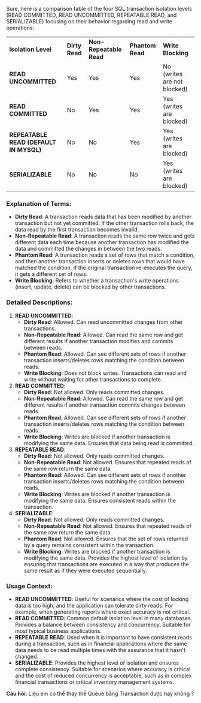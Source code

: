   

  

Sure, here is a comparison table of the four SQL transaction isolation levels (READ COMMITTED, READ UNCOMMITTED, REPEATABLE READ, and SERIALIZABLE) focusing on their behavior regarding read and write operations:

|   |   |   |   |   |
|---|---|---|---|---|
|**Isolation Level**|**Dirty Read**|**Non-Repeatable Read**|**Phantom Read**|**Write Blocking**|
|**READ UNCOMMITTED**|Yes|Yes|Yes|No (writes are not blocked)|
|**READ COMMITTED**|No|Yes|Yes|Yes (writes are blocked)|
|**REPEATABLE READ (DEFAULT IN MYSQL)**|No|No|Yes|Yes (writes are blocked)|
|**SERIALIZABLE**|No|No|No|Yes (writes are blocked)|

### Explanation of Terms:

- **Dirty Read**: A transaction reads data that has been modified by another transaction but not yet committed. If the other transaction rolls back, the data read by the first transaction becomes invalid.
- **Non-Repeatable Read**: A transaction reads the same row twice and gets different data each time because another transaction has modified the data and committed the changes in between the two reads.
- **Phantom Read**: A transaction reads a set of rows that match a condition, and then another transaction inserts or deletes rows that would have matched the condition. If the original transaction re-executes the query, it gets a different set of rows.
- **Write Blocking**: Refers to whether a transaction's write operations (insert, update, delete) can be blocked by other transactions.

### Detailed Descriptions:

1. **READ UNCOMMITTED**:
    - **Dirty Read**: Allowed. Can read uncommitted changes from other transactions.
    - **Non-Repeatable Read**: Allowed. Can read the same row and get different results if another transaction modifies and commits between reads.
    - **Phantom Read**: Allowed. Can see different sets of rows if another transaction inserts/deletes rows matching the condition between reads.
    - **Write Blocking**: Does not block writes. Transactions can read and write without waiting for other transactions to complete.
2. **READ COMMITTED**:
    - **Dirty Read**: Not allowed. Only reads committed changes.
    - **Non-Repeatable Read**: Allowed. Can read the same row and get different results if another transaction commits changes between reads.
    - **Phantom Read**: Allowed. Can see different sets of rows if another transaction inserts/deletes rows matching the condition between reads.
    - **Write Blocking**: Writes are blocked if another transaction is modifying the same data. Ensures that data being read is committed.
3. **REPEATABLE READ**:
    - **Dirty Read**: Not allowed. Only reads committed changes.
    - **Non-Repeatable Read**: Not allowed. Ensures that repeated reads of the same row return the same data.
    - **Phantom Read**: Allowed. Can see different sets of rows if another transaction inserts/deletes rows matching the condition between reads.
    - **Write Blocking**: Writes are blocked if another transaction is modifying the same data. Ensures consistent reads within the transaction.
4. **SERIALIZABLE**:
    - **Dirty Read**: Not allowed. Only reads committed changes.
    - **Non-Repeatable Read**: Not allowed. Ensures that repeated reads of the same row return the same data.
    - **Phantom Read**: Not allowed. Ensures that the set of rows returned by a query remains consistent within the transaction.
    - **Write Blocking**: Writes are blocked if another transaction is modifying the same data. Provides the highest level of isolation by ensuring that transactions are executed in a way that produces the same result as if they were executed sequentially.

### Usage Context:

- **READ UNCOMMITTED**: Useful for scenarios where the cost of locking data is too high, and the application can tolerate dirty reads. For example, when generating reports where exact accuracy is not critical.
- **READ COMMITTED**: Common default isolation level in many databases. Provides a balance between consistency and concurrency. Suitable for most typical business applications.
- **REPEATABLE READ**: Used when it is important to have consistent reads during a transaction, such as in financial applications where the same data needs to be read multiple times with the assurance that it hasn't changed.
- **SERIALIZABLE**: Provides the highest level of isolation and ensures complete consistency. Suitable for scenarios where accuracy is critical and the cost of reduced concurrency is acceptable, such as in complex financial transactions or critical inventory management systems.

  

  

**Câu hỏi**: Liệu em có thể thay thế Queue bằng Transaction được hay không ?